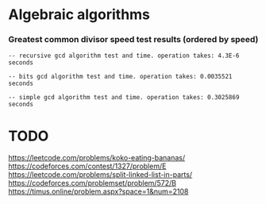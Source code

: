# Algebraic algorithms

### Greatest common divisor speed test results (ordered by speed)
`-- recursive gcd algorithm test and time. operation takes: 4.3E-6 seconds`

`-- bits gcd algorithm test and time. operation takes: 0.0035521 seconds`

`-- simple gcd algorithm test and time. operation takes: 0.3025869 seconds`


# TODO

https://leetcode.com/problems/koko-eating-bananas/
https://codeforces.com/contest/1327/problem/E
https://leetcode.com/problems/split-linked-list-in-parts/
https://codeforces.com/problemset/problem/572/B
https://timus.online/problem.aspx?space=1&num=2108

